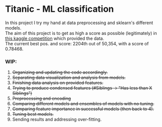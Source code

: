 # Titanic - ML classification
In this project I try my hand at data preprocessing and sklearn's different models.  
The aim of this project is to get as high a score as possible (legitimately) in [this kaggle competition](https://www.kaggle.com/c/titanic/overview) which provided the data.  
The current best pos. and score: 2204th out of 50,354, with a score of 0.78468.  

### WIP:
1. ~~Organizing and updating the code accordingly.~~
2. ~~Separating data visualization and analysis from models.~~
3. ~~Finishing data analysis on provided features.~~
4. ~~Trying to produce condensed features (#Siblings -> "Has less than X Siblings")~~
5. ~~Preprocessing and encoding~~
6. ~~Comparing different models and ensembles of models with no tuning.~~
7. ~~Comparing feature importance in successful models (then back to 4).~~
8. ~~Tuning best models.~~
9. Sending results and addressing over-fitting.
